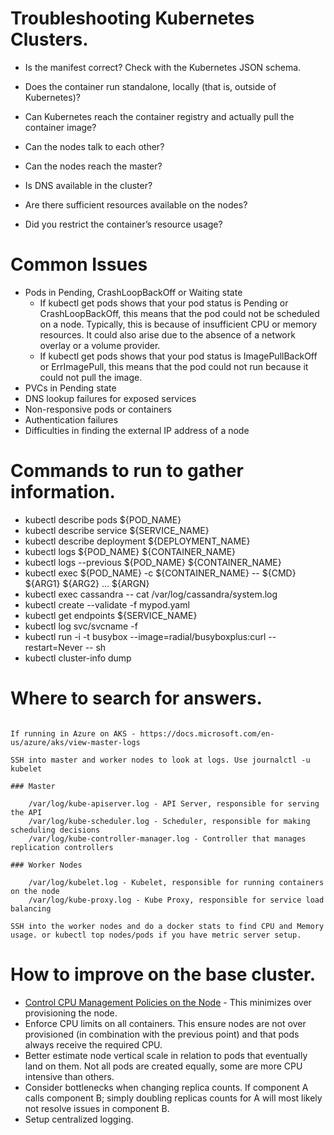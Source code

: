 # Troubleshooting Kubernetes Clusters.



   - Is the manifest correct? Check with the Kubernetes JSON schema.

   - Does the container run standalone, locally (that is, outside of Kubernetes)?

   - Can Kubernetes reach the container registry and actually pull the container image?

   - Can the nodes talk to each other?

   - Can the nodes reach the master?

   - Is DNS available in the cluster?

   - Are there sufficient resources available on the nodes?

   - Did you restrict the container’s resource usage?

# Common Issues

   - Pods in Pending, CrashLoopBackOff or Waiting state
      - If kubectl get pods shows that your pod status is Pending or CrashLoopBackOff, this means that the pod could not be scheduled on a node. Typically, this is because of insufficient CPU or memory resources. It could also arise due to the absence of a network overlay or a volume provider. 
      - If kubectl get pods shows that your pod status is ImagePullBackOff or ErrImagePull, this means that the pod could not run because it could not pull the image.
   - PVCs in Pending state
   - DNS lookup failures for exposed services
   - Non-responsive pods or containers
   - Authentication failures
   - Difficulties in finding the external IP address of a node


# Commands to run to gather information.

  - kubectl describe pods ${POD_NAME}
  - kubectl describe service ${SERVICE_NAME}
  - kubectl describe deployment ${DEPLOYMENT_NAME}
  - kubectl logs ${POD_NAME} ${CONTAINER_NAME}
  - kubectl logs --previous ${POD_NAME} ${CONTAINER_NAME}
  - kubectl exec ${POD_NAME} -c ${CONTAINER_NAME} -- ${CMD} ${ARG1} ${ARG2} ... ${ARGN}
  - kubectl exec cassandra -- cat /var/log/cassandra/system.log
  - kubectl create --validate -f mypod.yaml
  - kubectl get endpoints ${SERVICE_NAME}
  - kubectl log svc/svcname -f
  - kubectl run -i -t busybox --image=radial/busyboxplus:curl --restart=Never -- sh
  - kubectl cluster-info dump
 
# Where to search for answers.

```

If running in Azure on AKS - https://docs.microsoft.com/en-us/azure/aks/view-master-logs

SSH into master and worker nodes to look at logs. Use journalctl -u kubelet

### Master

    /var/log/kube-apiserver.log - API Server, responsible for serving the API
    /var/log/kube-scheduler.log - Scheduler, responsible for making scheduling decisions
    /var/log/kube-controller-manager.log - Controller that manages replication controllers

### Worker Nodes

    /var/log/kubelet.log - Kubelet, responsible for running containers on the node
    /var/log/kube-proxy.log - Kube Proxy, responsible for service load balancing
```

```
SSH into the worker nodes and do a docker stats to find CPU and Memory usage. or kubectl top nodes/pods if you have metric server setup.
```


# How to improve on the base cluster.

- [Control CPU Management Policies on the Node](https://kubernetes.io/docs/tasks/administer-cluster/cpu-management-policies/) - This minimizes over provisioning the node.
- Enforce CPU limits on all containers. This ensure nodes are not over provisioned (in combination with the previous point) and that pods always receive the required CPU.
- Better estimate node vertical scale in relation to pods that eventually land on them. Not all pods are created equally, some are more CPU intensive than others.
- Consider bottlenecks when changing replica counts. If component A calls component B; simply doubling replicas counts for A will most likely not resolve issues in component B.
- Setup centralized logging.



